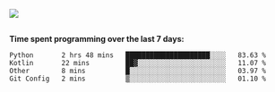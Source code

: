 [![](https://img.shields.io/badge/discord-jonatsp%234844-7289DA?logo=discord)](https://discord.com/users/239510668687048717)

##
**Time spent programming over the last 7 days:**
<!--START_SECTION:waka-->
```text
Python       2 hrs 48 mins   █████████████████████░░░░   83.63 % 
Kotlin       22 mins         ██▓░░░░░░░░░░░░░░░░░░░░░░   11.07 % 
Other        8 mins          █░░░░░░░░░░░░░░░░░░░░░░░░   03.97 % 
Git Config   2 mins          ▒░░░░░░░░░░░░░░░░░░░░░░░░   01.10 % 
```
<!--END_SECTION:waka-->
##
